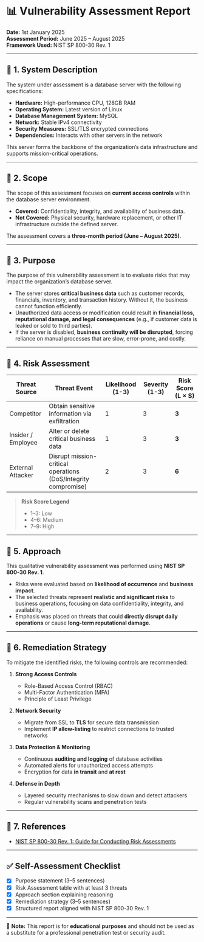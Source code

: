 # 📊 Vulnerability Assessment Report  

**Date:** 1st January 2025  
**Assessment Period:** June 2025 – August 2025  
**Framework Used:** NIST SP 800-30 Rev. 1  

---

## 📌 1. System Description  
The system under assessment is a database server with the following specifications:  

- **Hardware:** High-performance CPU, 128GB RAM  
- **Operating System:** Latest version of Linux  
- **Database Management System:** MySQL  
- **Network:** Stable IPv4 connectivity  
- **Security Measures:** SSL/TLS encrypted connections  
- **Dependencies:** Interacts with other servers in the network  

This server forms the backbone of the organization’s data infrastructure and supports mission-critical operations.  

---

## 📌 2. Scope  
The scope of this assessment focuses on **current access controls** within the database server environment.  

- **Covered:** Confidentiality, integrity, and availability of business data.  
- **Not Covered:** Physical security, hardware replacement, or other IT infrastructure outside the defined server.  

The assessment covers a **three-month period (June – August 2025)**.  

---

## 📌 3. Purpose  
The purpose of this vulnerability assessment is to evaluate risks that may impact the organization’s database server.  

- The server stores **critical business data** such as customer records, financials, inventory, and transaction history. Without it, the business cannot function efficiently.  
- Unauthorized data access or modification could result in **financial loss, reputational damage, and legal consequences** (e.g., if customer data is leaked or sold to third parties).  
- If the server is disabled, **business continuity will be disrupted**, forcing reliance on manual processes that are slow, error-prone, and costly.  

---

## 📌 4. Risk Assessment  

| Threat Source | Threat Event | Likelihood (1-3) | Severity (1-3) | Risk Score (L × S) |
|---------------|--------------|------------------|----------------|--------------------|
| Competitor    | Obtain sensitive information via exfiltration | 1 | 3 | **3** |
| Insider / Employee | Alter or delete critical business data | 1 | 3 | **3** |
| External Attacker | Disrupt mission-critical operations (DoS/Integrity compromise) | 2 | 3 | **6** |

> **Risk Score Legend**  
> - 1–3: Low  
> - 4–6: Medium  
> - 7–9: High  

---

## 📌 5. Approach  
This qualitative vulnerability assessment was performed using **NIST SP 800-30 Rev. 1**.  

- Risks were evaluated based on **likelihood of occurrence** and **business impact**.  
- The selected threats represent **realistic and significant risks** to business operations, focusing on data confidentiality, integrity, and availability.  
- Emphasis was placed on threats that could **directly disrupt daily operations** or cause **long-term reputational damage**.  

---

## 📌 6. Remediation Strategy  

To mitigate the identified risks, the following controls are recommended:  

1. **Strong Access Controls**  
   - Role-Based Access Control (RBAC)  
   - Multi-Factor Authentication (MFA)  
   - Principle of Least Privilege  

2. **Network Security**  
   - Migrate from SSL to **TLS** for secure data transmission  
   - Implement **IP allow-listing** to restrict connections to trusted networks  

3. **Data Protection & Monitoring**  
   - Continuous **auditing and logging** of database activities  
   - Automated alerts for unauthorized access attempts  
   - Encryption for data **in transit** and **at rest**  

4. **Defense in Depth**  
   - Layered security mechanisms to slow down and detect attackers  
   - Regular vulnerability scans and penetration tests  

---

## 📌 7. References  
- [NIST SP 800-30 Rev. 1: Guide for Conducting Risk Assessments](https://nvlpubs.nist.gov/nistpubs/Legacy/SP/nistspecialpublication800-30r1.pdf)  

---

## ✅ Self-Assessment Checklist  

- [x] Purpose statement (3–5 sentences)  
- [x] Risk Assessment table with at least 3 threats  
- [x] Approach section explaining reasoning  
- [x] Remediation strategy (3–5 sentences)  
- [x] Structured report aligned with NIST SP 800-30 Rev. 1  

---

📌 **Note:** This report is for **educational purposes** and should not be used as a substitute for a professional penetration test or security audit.  
